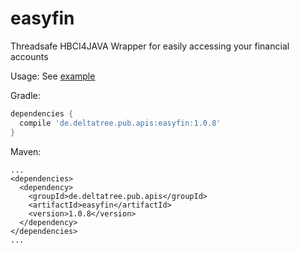 # easyfin
Threadsafe HBCI4JAVA Wrapper for easily accessing your financial accounts

Usage:
See [example](https://github.com/deltatree/easyfin/blob/master/src/test/java/de/deltatree/pub/apis/easyfin/UsageExample.java)

Gradle:
```gradle
dependencies {
  compile 'de.deltatree.pub.apis:easyfin:1.0.8'
}
```

Maven:
```maven
...
<dependencies>
  <dependency>
    <groupId>de.deltatree.pub.apis</groupId>
    <artifactId>easyfin</artifactId>
    <version>1.0.8</version>
  </dependency>
</dependencies>
...
```
